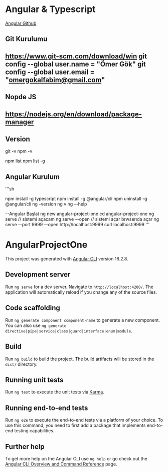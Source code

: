 # Angular & Typescript
[Angular Github]()

## Git Kurulumu
https://www.git-scm.com/download/win
git config --global user.name  = "Ömer Gök"
git config --global user.email = "omergokalfabim@gmail.com"
---
##  Nopde JS
https://nodejs.org/en/download/package-manager
---

## Version
git -v
npm -v

npm list
npm list -g

## Angular Kurulum
'''sh

npm install -g typescript
npm install -g @angular/cli
npm uninstall -g @angular/cli
ng -version
ng v
ng --help

--Angular Başlat
ng new angular-project-one
cd angular-project-one
ng serve // sistemi açacam
ng serve --open // sistemi açar brwserıda açar
ng serve --port 9999 --open
http://localhost:9999
curl localhost:9999
'''

# AngularProjectOne

This project was generated with [Angular CLI](https://github.com/angular/angular-cli) version 18.2.8.

## Development server

Run `ng serve` for a dev server. Navigate to `http://localhost:4200/`. The application will automatically reload if you change any of the source files.

## Code scaffolding

Run `ng generate component component-name` to generate a new component. You can also use `ng generate directive|pipe|service|class|guard|interface|enum|module`.

## Build

Run `ng build` to build the project. The build artifacts will be stored in the `dist/` directory.

## Running unit tests

Run `ng test` to execute the unit tests via [Karma](https://karma-runner.github.io).

## Running end-to-end tests

Run `ng e2e` to execute the end-to-end tests via a platform of your choice. To use this command, you need to first add a package that implements end-to-end testing capabilities.

## Further help

To get more help on the Angular CLI use `ng help` or go check out the [Angular CLI Overview and Command Reference](https://angular.dev/tools/cli) page.
